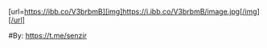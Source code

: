 [url=https://ibb.co/V3brbmB][img]https://i.ibb.co/V3brbmB/image.jpg[/img][/url]


#By: https://t.me/senzir
